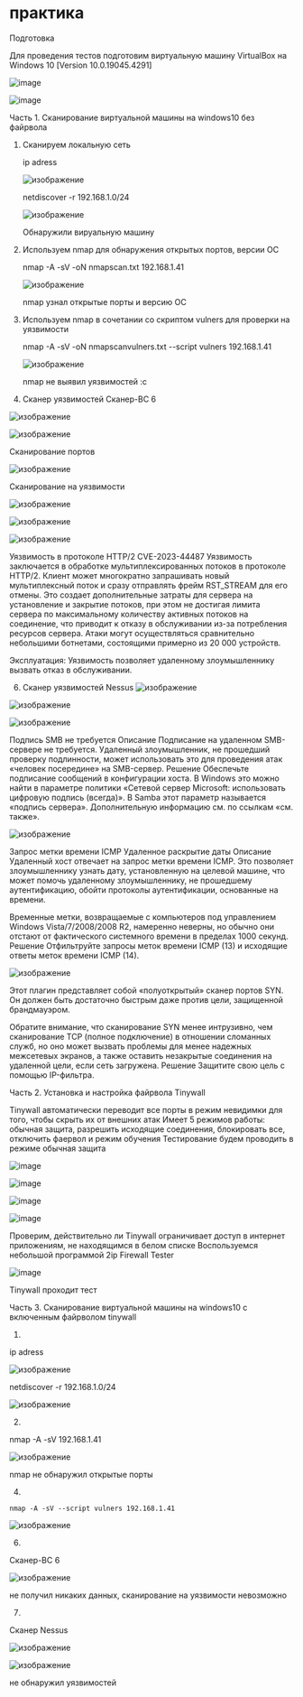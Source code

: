 # практика


Подготовка

   Для проведения тестов подготовим виртуальную машину VirtualBox на Windows 10 [Version 10.0.19045.4291]
   
   ![image](https://github.com/user-attachments/assets/32a5fd1d-b769-4284-8b78-272c2e5625e9)
   
   ![image](https://github.com/user-attachments/assets/5096d945-8df8-4b43-8864-996ee3b8e23e)

   

Часть 1. Сканирование виртуальной машины на windows10 без файрвола

1. Сканируем локальную сеть
 
   ip adress
   
   ![изображение](https://github.com/user-attachments/assets/b4efcfd6-c678-4af1-aa1b-3e4ee576b78e)

   netdiscover -r 192.168.1.0/24
   
   ![изображение](https://github.com/user-attachments/assets/2e5e2e9d-d0e8-4e04-8334-2e3382266336)

   Обнаружили вируальную машину
   
3. Используем nmap для обнаружения открытых портов, версии ОС
 
   nmap -A -sV -oN nmapscan.txt 192.168.1.41
   
   ![изображение](https://github.com/user-attachments/assets/42dab8ff-6ff5-439b-b63f-e793265275e2)

   nmap узнал открытые порты и версию ОС
   
4. Используем nmap в сочетании со скриптом vulners для проверки на уязвимости
 
   nmap -A -sV -oN nmapscanvulners.txt --script vulners 192.168.1.41

   ![изображение](https://github.com/user-attachments/assets/7f514cd4-36f8-4832-884e-709bce07b1a2)

   nmap не выявил уязвимостей :c
    

5. Сканер уязвимостей Сканер-ВС 6

![изображение](https://github.com/user-attachments/assets/3bfdd09f-3499-4601-853d-bb09ca6c4908)


![изображение](https://github.com/user-attachments/assets/7a9d4b8e-bea7-43a4-a9d9-a3751f3596cd)


 
   Сканирование портов
   
  ![изображение](https://github.com/user-attachments/assets/71c2beb0-9cf2-4431-88f5-f473d209cf0c)

  Сканирование на уязвимости
  
  ![изображение](https://github.com/user-attachments/assets/5f132123-38f9-40bb-8647-a865bb7fb13c)

 
  ![изображение](https://github.com/user-attachments/assets/385ffec2-aee3-4acd-b3be-cdf80c07835d)

  ![изображение](https://github.com/user-attachments/assets/ea2488b0-5d99-4074-ac01-aa29355b1cca)

Уязвимость в протоколе HTTP/2
CVE-2023-44487
Уязвимость заключается в обработке мультиплексированных потоков в протоколе HTTP/2. Клиент может многократно запрашивать новый мультиплексный поток и сразу отправлять фрейм RST_STREAM для его отмены. Это создает дополнительные затраты для сервера на установление и закрытие потоков, при этом не достигая лимита сервера по максимальному количеству активных потоков на соединение, что приводит к отказу в обслуживании из-за потребления ресурсов сервера. Атаки могут осуществляться сравнительно небольшими ботнетами, состоящими примерно из 20 000 устройств.

Эксплуатация:
Уязвимость позволяет удаленному злоумышленнику вызвать отказ в обслуживании.

6. Сканер уязвимостей Nessus
![изображение](https://github.com/user-attachments/assets/6c7f28a7-65cc-425a-8c95-f40f39cff102)

![изображение](https://github.com/user-attachments/assets/58e6ae1d-7c76-43cd-af74-389d3fe38cf7)


![изображение](https://github.com/user-attachments/assets/f99e7d8f-e52a-4578-855c-a10ae3737a2a)

Подпись SMB не требуется
Описание
Подписание на удаленном SMB-сервере не требуется. Удаленный злоумышленник, не прошедший проверку подлинности, может использовать это для проведения атак «человек посередине» на SMB-сервер.
Решение
Обеспечьте подписание сообщений в конфигурации хоста. В Windows это можно найти в параметре политики «Сетевой сервер Microsoft: использовать цифровую подпись (всегда)». В Samba этот параметр называется «подпись сервера». Дополнительную информацию см. по ссылкам «см. также».



![изображение](https://github.com/user-attachments/assets/9e5d3d45-e264-4762-9cf8-4827c0ffcc70)

Запрос метки времени ICMP Удаленное раскрытие даты
Описание
Удаленный хост отвечает на запрос метки времени ICMP. Это позволяет злоумышленнику узнать дату, установленную на целевой машине, что может помочь удаленному злоумышленнику, не прошедшему аутентификацию, обойти протоколы аутентификации, основанные на времени.

Временные метки, возвращаемые с компьютеров под управлением Windows Vista/7/2008/2008 R2, намеренно неверны, но обычно они отстают от фактического системного времени в пределах 1000 секунд.
Решение
Отфильтруйте запросы меток времени ICMP (13) и исходящие ответы меток времени ICMP (14).


![изображение](https://github.com/user-attachments/assets/eed43b7a-e564-4680-b687-3eecb8e2a135)

Этот плагин представляет собой «полуоткрытый» сканер портов SYN. Он должен быть достаточно быстрым даже против цели, защищенной брандмауэром.

Обратите внимание, что сканирование SYN менее интрузивно, чем сканирование TCP (полное подключение) в отношении сломанных служб, но оно может вызвать проблемы для менее надежных межсетевых экранов, а также оставить незакрытые соединения на удаленной цели, если сеть загружена.
Решение
Защитите свою цель с помощью IP-фильтра.



Часть 2. Установка и настройка файрвола Tinywall

Tinywall автоматически переводит все порты в режим невидимки для того, чтобы скрыть их от внешних атак
Имеет 5 режимов работы: обычная защита, разрешить исходящие соединения, блокировать все, отключить фаервол и режим обучения
Тестирование будем проводить в режиме обычная защита

![image](https://github.com/user-attachments/assets/c70d91fe-19cd-4665-8d70-bf974b291f9e)


![image](https://github.com/user-attachments/assets/5a4b3e7f-360e-4f57-a162-febfa358b453)


![image](https://github.com/user-attachments/assets/5ffe741f-fba6-4654-8f93-aad551e285e7)

![image](https://github.com/user-attachments/assets/f3934789-c65f-4fe3-8af6-a4d23507fc9f)

Проверим, действительно ли Tinywall ограничивает доступ в интернет приложениям, не находящимся в белом списке
Воспользуемся небольшой программой 2ip Firewall Tester

![image](https://github.com/user-attachments/assets/23795a2e-95bf-4822-b8bb-ccdb741d547b)

Tinywall проходит тест


Часть 3. Сканирование виртуальной машины на windows10 с включенным файрволом tinywall

1.

  ip adress
   
   ![изображение](https://github.com/user-attachments/assets/9ad49f83-1b5d-42a5-8cdc-bd8f31738d90)


   netdiscover -r 192.168.1.0/24 

   ![изображение](https://github.com/user-attachments/assets/4d040d1e-3f7a-4e5f-aec1-b60803307a98)


2.

   nmap -A -sV 192.168.1.41 


   ![изображение](https://github.com/user-attachments/assets/528028f9-469a-4ea0-aa27-5f642ebc2841)

   nmap не обнаружил открытые порты

4. 

    nmap -A -sV --script vulners 192.168.1.41

   
   ![изображение](https://github.com/user-attachments/assets/1b76bff0-8a5f-4808-b245-e2bc478ebe76)


6.

   Сканер-ВС 6
   
   ![изображение](https://github.com/user-attachments/assets/c68dbe13-1e2b-4e92-acac-52d9ef2b44b3)

   не получил никаких данных, сканирование на уязвимости невозможно

   
7.
   
   Сканер Nessus

   ![изображение](https://github.com/user-attachments/assets/51d47f7b-ecba-4a0b-bba4-d95d4fdb8fbb)

   ![изображение](https://github.com/user-attachments/assets/faacd5f9-cd63-40b0-a499-e87134aa0348)

   не обнаружил уязвимостей
